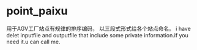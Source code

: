 # point_paixu
用于AGV工厂站点有规律的排序编码，
以三段式形式给各个站点命名。
i have delet inputfile and outputfile that include some private information.if you need it.u can call me.
